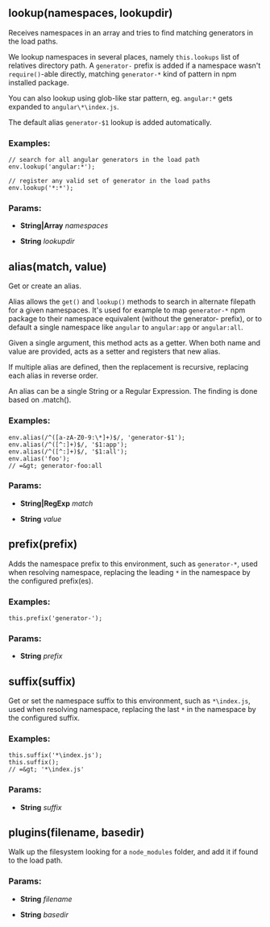 

<!-- Start lib/env/resolver.js -->

## lookup(namespaces, lookupdir)

Receives namespaces in an array and tries to find matching generators in the
load paths.

We lookup namespaces in several places, namely `this.lookups`
list of relatives directory path. A `generator-` prefix is added if a
namespace wasn't `require()`-able directly, matching `generator-*` kind of
pattern in npm installed package.

You can also lookup using glob-like star pattern, eg. `angular:*` gets
expanded to `angular\*\index.js`.

The default alias `generator-$1` lookup is added automatically.

### Examples:

    // search for all angular generators in the load path
    env.lookup('angular:*');

    // register any valid set of generator in the load paths
    env.lookup('*:*');

### Params: 

* **String|Array** *namespaces* 

* **String** *lookupdir* 

## alias(match, value)

Get or create an alias.

Alias allows the `get()` and `lookup()` methods to search in alternate
filepath for a given namespaces. It's used for example to map `generator-*`
npm package to their namespace equivalent (without the generator- prefix),
or to default a single namespace like `angular` to `angular:app` or
`angular:all`.

Given a single argument, this method acts as a getter. When both name and
value are provided, acts as a setter and registers that new alias.

If multiple alias are defined, then the replacement is recursive, replacing
each alias in reverse order.

An alias can be a single String or a Regular Expression. The finding is done
based on .match().

### Examples:

    env.alias(/^([a-zA-Z0-9:\*]+)$/, 'generator-$1');
    env.alias(/^([^:]+)$/, '$1:app');
    env.alias(/^([^:]+)$/, '$1:all');
    env.alias('foo');
    // =&gt; generator-foo:all

### Params: 

* **String|RegExp** *match* 

* **String** *value* 

## prefix(prefix)

Adds the namespace prefix to this environment, such as `generator-*`,
used when resolving namespace, replacing the leading `*` in the
namespace by the configured prefix(es).

### Examples:

    this.prefix('generator-');

### Params: 

* **String** *prefix* 

## suffix(suffix)

Get or set the namespace suffix to this environment, such as `*\index.js`,
used when resolving namespace, replacing the last `*` in the
namespace by the configured suffix.

### Examples:

    this.suffix('*\index.js');
    this.suffix();
    // =&gt; '*\index.js'

### Params: 

* **String** *suffix* 

## plugins(filename, basedir)

Walk up the filesystem looking for a `node_modules` folder, and add it if
found to the load path.

### Params: 

* **String** *filename* 

* **String** *basedir* 

<!-- End lib/env/resolver.js -->


